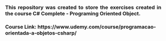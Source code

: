 <h3 align="justify">
This repository was created to store the exercises created in the course C# Complete - Programing Oriented Object.
</h3>

<h3>Course Link: https://www.udemy.com/course/programacao-orientada-a-objetos-csharp/</h3>